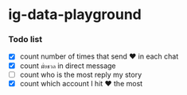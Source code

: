 # ig-data-playground

### Todo list
- [x] count number of times that send ❤️ in each chat
- [x] count `มั่ยชวล` in direct message
- [ ] count who is the most reply my story
- [x] count which account I hit ❤️ the most